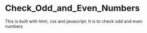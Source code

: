 # Check_Odd_and_Even_Numbers
This is built with html, css and javascript. It is to check odd and even numbers
